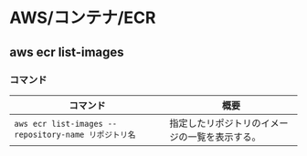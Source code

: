 # AWS/コンテナ/ECR

## aws ecr list-images

### コマンド

| コマンド                                             | 概要                                           |
| ---------------------------------------------------- | ---------------------------------------------- |
| `aws ecr list-images --repository-name リポジトリ名` | 指定したリポジトリのイメージの一覧を表示する。 |
